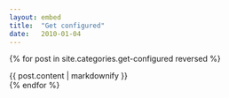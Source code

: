 ```yaml
---
layout: embed
title:  "Get configured"
date:   2010-01-04
---
```


{% for post in site.categories.get-configured reversed %}
   <div>{{ post.content | markdownify }}</div>
{% endfor %}